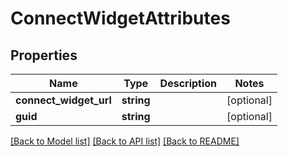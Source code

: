 # ConnectWidgetAttributes

## Properties
Name | Type | Description | Notes
------------ | ------------- | ------------- | -------------
**connect_widget_url** | **string** |  | [optional] 
**guid** | **string** |  | [optional] 

[[Back to Model list]](../README.md#documentation-for-models) [[Back to API list]](../README.md#documentation-for-api-endpoints) [[Back to README]](../README.md)


